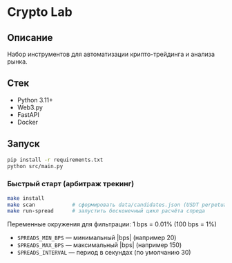# Crypto Lab

## Описание
Набор инструментов для автоматизации крипто-трейдинга и анализа рынка.

## Стек
- Python 3.11+
- Web3.py
- FastAPI
- Docker

## Запуск
```bash
pip install -r requirements.txt
python src/main.py
```

### Быстрый старт (арбитраж трекинг)
```bash
make install
make scan            # сформировать data/candidates.json (USDT perpetuals Binance/Bybit)
make run-spread      # запустить бесконечный цикл расчёта спреда
```

Переменные окружения для фильтрации:
1 bps = 0.01% (100 bps = 1%)
- `SPREADS_MIN_BPS` — минимальный |bps| (например 20)
- `SPREADS_MAX_BPS` — максимальный |bps| (например 150)
- `SPREADS_INTERVAL` — период в секундах (по умолчанию 30)


